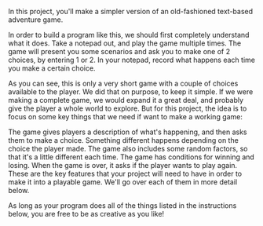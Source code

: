 In this project, you'll make a simpler version of an old-fashioned text-based adventure game.

In order to build a program like this, we should first completely understand what it does. Take a notepad out, and play the game multiple times. The game will present you some scenarios and ask you to make one of 2 choices, by entering 1 or 2. In your notepad, record what happens each time you make a certain choice.

As you can see, this is only a very short game with a couple of choices available to the player. We did that on purpose, to keep it simple. If we were making a complete game, we would expand it a great deal, and probably give the player a whole world to explore. But for this project, the idea is to focus on some key things that we need if want to make a working game:

The game gives players a description of what's happening, and then asks them to make a choice.
Something different happens depending on the choice the player made.
The game also includes some random factors, so that it's a little different each time.
The game has conditions for winning and losing.
When the game is over, it asks if the player wants to play again.
These are the key features that your project will need to have in order to make it into a playable game. We'll go over each of them in more detail below.

As long as your program does all of the things listed in the instructions below, you are free to be as creative as you like!
